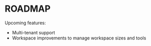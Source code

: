 # ROADMAP

Upcoming features:
* Multi-tenant support
* Workspace improvements to manage workspace sizes and tools 